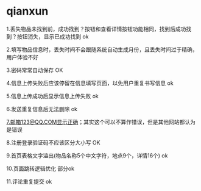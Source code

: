 ﻿qianxun
=======

1.丢失物品未找到前，成功找到？按钮和查看详情按钮功能相同，找到后成功找到？按钮消失，显示已成功找到 ok

2.填写物品信息时，丢失时间不会跟随系统自动生成月份，且丢失时间过于精确，用户体验不好

3.密码常常自动保存 OK

4.信息上传失败后应该停留在信息填写页面，以免用户重复书写信息 ok

5.信息上传成功后显示信息上传失败	ok

6.发送重复信息后无法删除	ok

7.邮箱123@QQ.COM显示正确；其实这个可以不算作错误，但是其他网站都认为是错误

8.注册登录验证码不应该区分大小写 OK

9.首页表格文字溢出(物品名称5个中文字符，地点9个，详情16个)	ok

10.页面跳转逻辑优化  部分ok

11.评论重复提交  ok